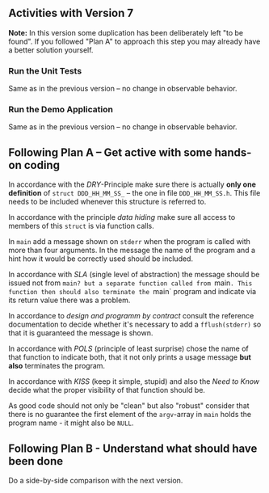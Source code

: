 ## Activities with Version 7

**Note:** In this version some duplication has been deliberately
left "to be found". If you followed "Plan A" to approach this
step you may already have a better solution yourself.

### Run the Unit Tests

Same as in the previous version – no change in observable
behavior.

### Run the Demo Application

Same as in the previous version – no change in observable
behavior.


## Following Plan A – Get active with some hands-on coding

In accordance with the *DRY*-Principle make sure there is
actually **only one definition** of `struct DDD_HH_MM_SS_` – the
one in file `DDD_HH_MM_SS.h`. This file needs to be included
whenever this structure is referred to.

In accordance with the principle *data hiding* make sure all
access to members of this `struct` is via function calls.

In `main` add a message shown on `stderr` when the program is
called with more than four arguments. In the message the name of
the program and a hint how it would be correctly used should be
included.

In accordance with *SLA* (single level of abstraction) the message
should be issued not from `main? but a separate function called
from `main`. This function then should also terminate the `main`
program and indicate via its return value there was a problem.

In accordance to *design and programm by contract* consult the
reference documentation to decide whether it's necessary to add a
`fflush(stderr)` so that it is guaranteed the message is shown.

In accordance with *POLS* (principle of least surprise) chose the
name of that function to indicate both, that it not only prints
a usage message **but also** terminates the program.

In accordance with *KISS* (keep it simple, stupid) and also the
*Need to Know* decide what the proper visibility of that function
should be.

As good code should not only be "clean" but also "robust" consider
that there is no guarantee the first element of the `argv`-array
in `main` holds the program name - it might also be `NULL`.

## Following Plan B - Understand what should have been done

Do a side-by-side comparison with the next version.
